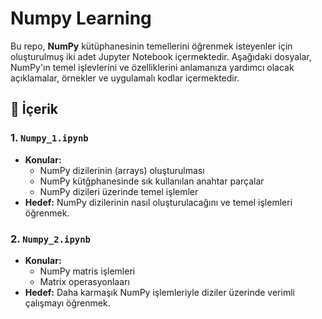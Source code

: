 # Numpy Learning 

Bu repo, **NumPy** kütüphanesinin temellerini öğrenmek isteyenler için oluşturulmuş iki adet Jupyter Notebook içermektedir. Aşağıdaki dosyalar, NumPy'ın temel işlevlerini ve özelliklerini anlamanıza yardımcı olacak açıklamalar, örnekler ve uygulamalı kodlar içermektedir.  

## 📂 İçerik  

### 1. `Numpy_1.ipynb`  
- **Konular:**  
  - NumPy dizilerinin (arrays) oluşturulması
  - NumPy kütğphanesinde sık kullanılan anahtar parçalar
  - NumPy dizileri üzerinde temel işlemler  
- **Hedef:** NumPy dizilerinin nasıl oluşturulacağını ve temel işlemleri öğrenmek.  

### 2. `Numpy_2.ipynb`  
- **Konular:**
  - NumPy matris işlemleri  
  - Matrix operasyonlaarı
- **Hedef:** Daha karmaşık NumPy işlemleriyle diziler üzerinde verimli çalışmayı öğrenmek.  


